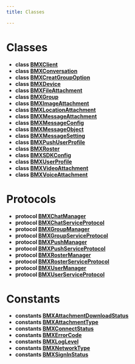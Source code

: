 ```yaml
---
title: Classes

---
```


# Classes

* **class [BMXClient](Classes/BMXClient.md)** <br>
* **class [BMXConversation](Classes/BMXConversation.md)** <br>
* **class [BMXCreatGroupOption](Classes/BMXCreatGroupOption.md)** <br>
* **class [BMXDevice](Classes/BMXDevice.md)** <br>
* **class [BMXFileAttachment](Classes/BMXFileAttachment.md)** <br>
* **class [BMXGroup](Classes/BMXGroup.md)** <br>
* **class [BMXImageAttachment](Classes/BMXImageAttachment.md)** <br>
* **class [BMXLocationAttachment](Classes/BMXLocationAttachment.md)** <br>
* **class [BMXMessageAttachment](Classes/BMXMessageAttachment.md)** <br>
* **class [BMXMessageConfig](Classes/BMXMessageConfig.md)** <br>
* **class [BMXMessageObject](Classes/BMXMessageObject.md)** <br>
* **class [BMXMessageSetting](Classes/BMXMessageSetting.md)** <br>
* **class [BMXPushUserProfile](Classes/BMXPushUserProfile.md)** <br>
* **class [BMXRoster](Classes/BMXRoster.md)** <br>
* **class [BMXSDKConfig](Classes/BMXSDKConfig.md)** <br>
* **class [BMXUserProfile](Classes/BMXUserProfile.md)** <br>
* **class [BMXVideoAttachment](Classes/BMXVideoAttachment.md)** <br>
* **class [BMXVoiceAttachment](Classes/BMXVoiceAttachment.md)** <br>

# Protocols

* **protocol [BMXChatManager](Protocols/BMXChatManager.md)** <br>
* **protocol [BMXChatServiceProtocol](Protocols/BMXChatServiceProtocol.md)** <br>
* **protocol [BMXGroupManager](Protocols/BMXGroupManager.md)** <br>
* **protocol [BMXGroupServiceProtocol](Protocols/BMXGroupServiceProtocol.md)** <br>
* **protocol [BMXPushManager](Protocols/BMXPushManager.md)** <br>
* **protocol [BMXPushServiceProtocol](Protocols/BMXPushServiceProtocol.md)** <br>
* **protocol [BMXRosterManager](Protocols/BMXRosterManager.md)** <br>
* **protocol [BMXRosterServiceProtocol](Protocols/BMXRosterServiceProtocol.md)** <br>
* **protocol [BMXUserManager](Protocols/BMXUserManager.md)** <br>
* **protocol [BMXUserServiceProtocol](Protocols/BMXUserServiceProtocol.md)** <br>

# Constants

* **constants [BMXAttachmentDownloadStatus](Constants/BMXAttachmentDownloadStatus.md)** <br>
* **constants [BMXAttachmentType](Constants/BMXAttachmentType.md)** <br>
* **constants [BMXConnectStatus](Constants/BMXConnectStatus.md)** <br>
* **constants [BMXErrorCode](Constants/BMXErrorCode.md)** <br>
* **constants [BMXLogLevel](Constants/BMXLogLevel.md)** <br>
* **constants [BMXNetworkType](Constants/BMXNetworkType.md)** <br>
* **constants [BMXSignInStatus](Constants/BMXSignInStatus.md)** <br>
